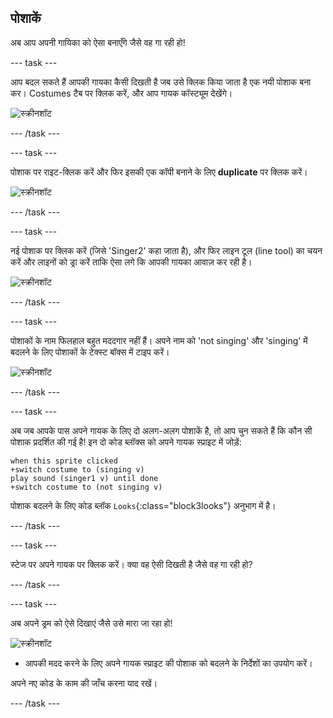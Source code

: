 ## पोशाकें

अब आप अपनी गायिका को ऐसा बनाएँगे जैसे वह गा रही हो!

\--- task \---

आप बदल सकते हैं आपकी गायका कैसी दिखती है जब उसे क्लिक किया जाता है एक नयी पोशाक बना कर। Costumes टैब पर क्लिक करें, और आप गायक कॉस्ट्यूम देखेंगे।

![स्क्रीनशॉट](images/band-singer-costume-annotated.png)

\--- /task \---

\--- task \---

पोशाक पर राइट-क्लिक करें और फिर इसकी एक कॉपी बनाने के लिए **duplicate** पर क्लिक करें।

![स्क्रीनशॉट](images/band-singer-duplicate.png)

\--- /task \---

\--- task \---

नई पोशाक पर क्लिक करें (जिसे 'Singer2' कहा जाता है), और फिर लाइन टूल (line tool) का चयन करें और लाइनों को ड्रा करें ताकि ऐसा लगे कि आपकी गायका आवाज़ कर रही है।

![स्क्रीनशॉट](images/band-singer-click.png)

\--- /task \---

\--- task \---

पोशाकों के नाम फिलहाल बहुत मददगार नहीं हैं। अपने नाम को 'not singing' और 'singing' में बदलने के लिए पोशाकों के टेक्स्ट बॉक्स में टाइप करें।

![स्क्रीनशॉट](images/band-singer-name-annotated.png)

\--- /task \---

\--- task \---

अब जब आपके पास अपने गायक के लिए दो अलग-अलग पोशाकें है, तो आप चुन सकते हैं कि कौन सी पोशाक प्रदर्शित की गई है! इन दो कोड ब्लॉक्स को अपने गायक स्प्राइट में जोड़ें:

```blocks3
when this sprite clicked
+switch costume to (singing v)
play sound (singer1 v) until done
+switch costume to (not singing v)
```

पोशाक बदलने के लिए कोड ब्लॉक `Looks`{:class="block3looks"} अनुभाग में है।

\--- /task \---

\--- task \---

स्टेज पर अपने गायक पर क्लिक करें। क्या वह ऐसी दिखती है जैसे वह गा रही हो?

\--- /task \---

\--- task \---

अब अपने ड्रम को ऐसे दिखाएं जैसे उसे मारा जा रहा हो!

![स्क्रीनशॉट](images/band-drum-final.png)

- आपकी मदद करने के लिए अपने गायक स्प्राइट की पोशाक को बदलने के निर्देशों का उपयोग करें।

अपने नए कोड के काम की जाँच करना याद रखें।

\--- /task \---